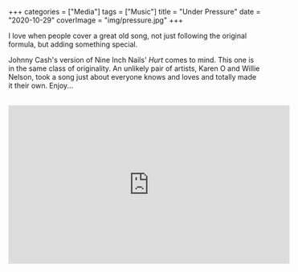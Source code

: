 +++
categories = ["Media"]
tags = ["Music"]
title = "Under Pressure"
date = "2020-10-29"
coverImage = "img/pressure.jpg"
+++

I love when people cover a great old song, not just following the original formula, but adding something special.

<!--more-->

Johnny Cash's version of Nine Inch Nails' *Hurt* comes to mind. This one is in the same class of originality. An unlikely pair of artists, Karen O and Willie Nelson, took a song just about everyone knows and loves and totally made it their own. Enjoy...

<br>

<iframe width="560" height="315" src="https://www.youtube.com/embed/MEU-7uga_4A" frameborder="0" allow="accelerometer; autoplay; clipboard-write; encrypted-media; gyroscope; picture-in-picture" allowfullscreen></iframe>
